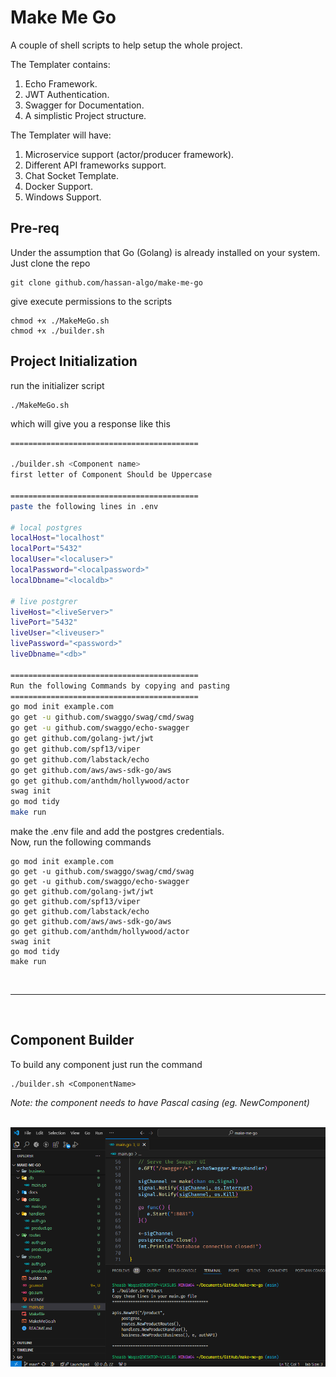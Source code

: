 # Make Me Go

A couple of shell scripts to help setup the whole project.<br>

The Templater contains:
1. Echo Framework.
2. JWT Authentication.
3. Swagger for Documentation.
4. A simplistic Project structure.

The Templater will have:
1. Microservice support (actor/producer framework).
2. Different API frameworks support.
3. Chat Socket Template.
4. Docker Support.
5. Windows Support.


## Pre-req
Under the assumption that Go (Golang) is already installed on your system.
Just clone the repo 
```console
git clone github.com/hassan-algo/make-me-go
```
give execute permissions to the scripts
```console
chmod +x ./MakeMeGo.sh
chmod +x ./builder.sh
```
## Project Initialization
run the initializer script
```console
./MakeMeGo.sh
```
which will give you a response like this
```bash
==========================================

./builder.sh <Component name>
first letter of Component Should be Uppercase

==========================================
paste the following lines in .env

# local postgres
localHost="localhost"
localPort="5432"
localUser="<localuser>"
localPassword="<localpassword>"
localDbname="<localdb>"

# live postgrer
liveHost="<liveServer>"
livePort="5432"
liveUser="<liveuser>"
livePassword="<password>"
liveDbname="<db>"

==========================================
Run the following Commands by copying and pasting
==========================================
go mod init example.com
go get -u github.com/swaggo/swag/cmd/swag
go get -u github.com/swaggo/echo-swagger
go get github.com/golang-jwt/jwt
go get github.com/spf13/viper
go get github.com/labstack/echo
go get github.com/aws/aws-sdk-go/aws
go get github.com/anthdm/hollywood/actor
swag init
go mod tidy
make run
```
make the .env file and add the postgres credentials.
<br/>
Now, run the following commands
```console
go mod init example.com
go get -u github.com/swaggo/swag/cmd/swag
go get -u github.com/swaggo/echo-swagger
go get github.com/golang-jwt/jwt
go get github.com/spf13/viper
go get github.com/labstack/echo
go get github.com/aws/aws-sdk-go/aws
go get github.com/anthdm/hollywood/actor
swag init
go mod tidy
make run
```

<br />
<hr />
<br />

## Component Builder
To build any component just run the command 
```console
./builder.sh <ComponentName>
```
_Note: the component needs to have Pascal casing (eg. NewComponent)_

<br>
<img width="700px" src="./demo.png" />
<br>
